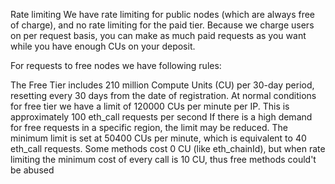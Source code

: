 Rate limiting
We have rate limiting for public nodes (which are always free of charge), and no rate limiting for the paid tier. Because we charge users on per request basis, you can make as much paid requests as you want while you have enough CUs on your deposit.

For requests to free nodes we have following rules:

The Free Tier includes 210 million Compute Units (CU) per 30-day period, resetting every 30 days from the date of registration.
At normal conditions for free tier we have a limit of 120000 CUs per minute per IP. This is approximately 100 eth_call requests per second
If there is a high demand for free requests in a specific region, the limit may be reduced. The minimum limit is set at 50400 CUs per minute, which is equivalent to 40 eth_call requests.
Some methods cost 0 CU (like eth_chainId), but when rate limiting the minimum cost of every call is 10 CU, thus free methods could't be abused
